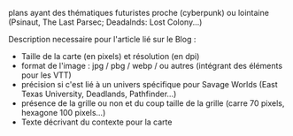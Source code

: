 plans ayant des thématiques futuristes proche (cyberpunk) ou lointaine (Psinaut, The Last Parsec; Deadalnds: Lost Colony...)

Description necessaire pour l'article lié sur le Blog :
* Taille de la carte (en pixels) et résolution (en dpi)
* format de l'image : jpg / pbg / webp / ou autres (intégrant des éléments pour les VTT)
* précision si c'est lié à un univers spécifique pour Savage Worlds (East Texas University, Deadlands, Pathfinder...)
* présence de la grille ou non et du coup taille de la grille (carre 70 pixels, hexagone 100 pixels...)
* Texte décrivant du contexte pour la carte